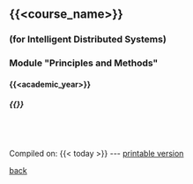 <br>

## {{<course_name>}}
### **(for Intelligent Distributed Systems)**

### Module "Principles and Methods"

####  {{<academic_year>}}

##### {{<gc>}}


<br>

<br>

Compiled on: {{< today >}} --- [<i class="fa fa-print" aria-hidden="true"></i> printable version](?print-pdf&pdfSeparateFragments=false)

[<i class="fa fa-undo" aria-hidden="true"></i> back](..)
